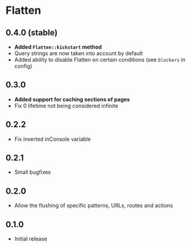 # Flatten

## 0.4.0 (stable)

- **Added `Flatten::kickstart` method**
- Query strings are now taken into account by default
- Added ability to disable Flatten on certain conditions (see `blockers` in config)

## 0.3.0

- **Added support for caching sections of pages**
- Fix 0 lifetime not being considered infinite

## 0.2.2

- Fix inverted inConsole variable

## 0.2.1

- Small bugfixes

## 0.2.0

- Allow the flushing of specific patterns, URLs, routes and actions

## 0.1.0

- Initial release